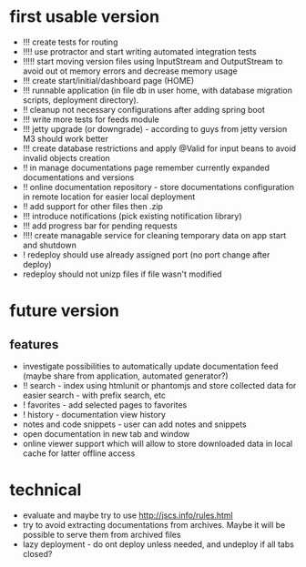 # first usable version
* !!! create tests for routing
* !!!! use protractor and start writing automated integration tests
* !!!!! start moving version files using InputStream and OutputStream to avoid out ot memory errors and decrease memory usage
* !!! create start/initial/dashboard page (HOME)
* !!! runnable application (in file db in user home, with database migration scripts, deployment directory).
* !! cleanup not necessary configurations after adding spring boot
* !!! write more tests for feeds module
* !!! jetty upgrade (or downgrade) - according to guys from jetty version M3 should work better
* !!! create database restrictions and apply @Valid for input beans to avoid invalid objects creation
* !! in manage documentations page remember currently expanded documentations and versions
* !! online documentation repository - store documentations configuration in remote location for easier local deployment
* !! add support for other files then .zip
* !!! introduce notifications (pick existing notification library)
* !!! add progress bar for pending requests
* !!!! create managable service for cleaning temporary data on app start and shutdown
* ! redeploy should use already assigned port (no port change after deploy)
* redeploy should not unizp files if file wasn't modified

# future version
## features
* investigate possibilities to automatically update documentation feed (maybe share from application, automated generator?)
* !! search - index using htmlunit or phantomjs and store collected data for easier search - with prefix search, etc
* ! favorites - add selected pages to favorites
* ! history - documentation view history
* notes and code snippets - user can add notes and snippets
* open documentation in new tab and window
* online viewer support which will allow to store downloaded data in local cache for latter offline access

# technical
* evaluate and maybe try to use http://jscs.info/rules.html
* try to avoid extracting documentations from archives. Maybe it will be possible to serve them from archived files
* lazy deployment - do ont deploy unless needed, and undeploy if all tabs closed?
